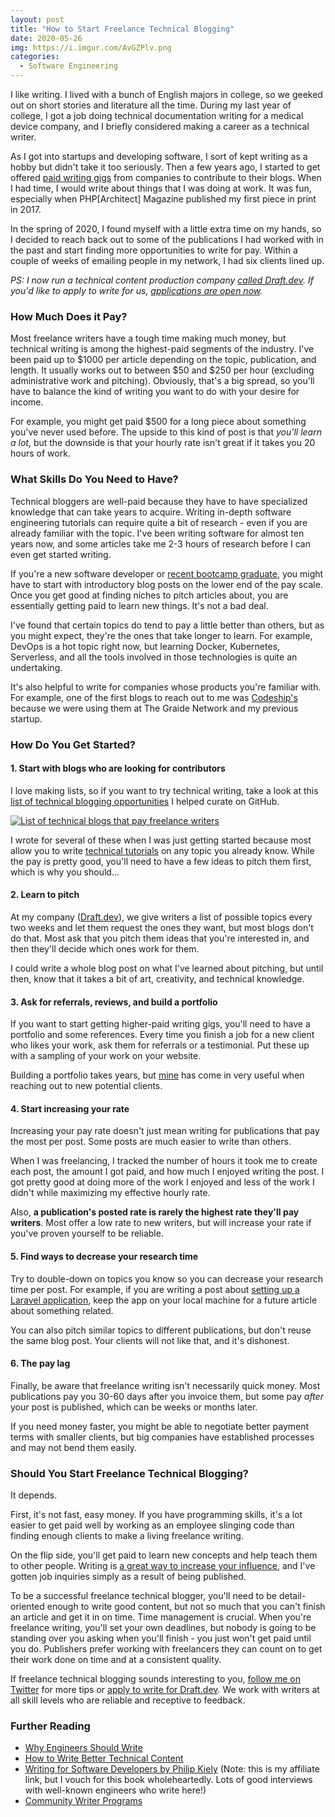 ```yaml
---
layout: post
title: "How to Start Freelance Technical Blogging"
date: 2020-05-26
img: https://i.imgur.com/AvGZPlv.png
categories: 
  - Software Engineering
---
```


I like writing. I lived with a bunch of English majors in college, so we geeked out on short stories and literature all the time. During my last year of college, I got a job doing technical documentation writing for a medical device company, and I briefly considered making a career as a technical writer.

As I got into startups and developing software, I sort of kept writing as a hobby but didn't take it too seriously. Then a few years ago, I started to get offered [paid writing gigs](/writing/) from companies to contribute to their blogs. When I had time, I would write about things that I was doing at work. It was fun, especially when PHP[Architect] Magazine published my first piece in print in 2017.

In the spring of 2020, I found myself with a little extra time on my hands, so I decided to reach back out to some of the publications I had worked with in the past and start finding more opportunities to write for pay. Within a couple of weeks of emailing people in my network, I had six clients lined up.

_PS: I now run a technical content production company [called Draft.dev](https://draft.dev). If you'd like to apply to write for us, [applications are open now](https://draft.dev/write)._

### How Much Does it Pay?
Most freelance writers have a tough time making much money, but technical writing is among the highest-paid segments of the industry. I've been paid up to $1000 per article depending on the topic, publication, and length. It usually works out to between $50 and $250 per hour (excluding administrative work and pitching). Obviously, that's a big spread, so you'll have to balance the kind of writing you want to do with your desire for income.

For example, you might get paid $500 for a long piece about something you've never used before. The upside to this kind of post is that _you'll learn a lot_, but the downside is that your hourly rate isn't great if it takes you 20 hours of work.

### What Skills Do You Need to Have?
Technical bloggers are well-paid because they have to have specialized knowledge that can take years to acquire. Writing in-depth software engineering tutorials can require quite a bit of research - even if you are already familiar with the topic. I've been writing software for almost ten years now, and some articles take me 2-3 hours of research before I can even get started writing.

If you're a new software developer or [recent bootcamp graduate](/posts/graduate-code-bootcamp), you might have to start with introductory blog posts on the lower end of the pay scale. Once you get good at finding niches to pitch articles about, you are essentially getting paid to learn new things. It's not a bad deal.

I've found that certain topics do tend to pay a little better than others, but as you might expect, they're the ones that take longer to learn. For example, DevOps is a hot topic right now, but learning Docker, Kubernetes, Serverless, and all the tools involved in those technologies is quite an undertaking.

It's also helpful to write for companies whose products you're familiar with. For example, one of the first blogs to reach out to me was [Codeship's](https://codeship.com/) because we were using them at The Graide Network and my previous startup.

### How Do You Get Started?

#### 1. Start with blogs who are looking for contributors
I love making lists, so if you want to try technical writing, take a look at this [list of technical blogging opportunities](https://github.com/malgamves/CommunityWriterPrograms) I helped curate on GitHub.

[![List of technical blogs that pay freelance writers](https://i.imgur.com/WeiQUkM.png)](https://github.com/malgamves/CommunityWriterPrograms)

I wrote for several of these when I was just getting started because most allow you to write [technical tutorials](https://draft.dev/learn/posts/technical-tutorials) on any topic you already know. While the pay is pretty good, you'll need to have a few ideas to pitch them first, which is why you should...

#### 2. Learn to pitch
At my company ([Draft.dev](https://draft.dev)), we give writers a list of possible topics every two weeks and let them request the ones they want, but most blogs don't do that. Most ask that you pitch them ideas that you're interested in, and then they'll decide which ones work for them.

I could write a whole blog post on what I've learned about pitching, but until then, know that it takes a bit of art, creativity, and technical knowledge.

#### 3. Ask for referrals, reviews, and build a portfolio
If you want to start getting higher-paid writing gigs, you'll need to have a portfolio and some references. Every time you finish a job for a new client who likes your work, ask them for referrals or a testimonial. Put these up with a sampling of your work on your website.

Building a portfolio takes years, but [mine](/writing/) has come in very useful when reaching out to new potential clients.

#### 4. Start increasing your rate
Increasing your pay rate doesn't just mean writing for publications that pay the most per post. Some posts are much easier to write than others.

When I was freelancing, I tracked the number of hours it took me to create each post, the amount I got paid, and how much I enjoyed writing the post. I got pretty good at doing more of the work I enjoyed and less of the work I didn't while maximizing my effective hourly rate.

Also, **a publication's posted rate is rarely the highest rate they'll pay writers**. Most offer a low rate to new writers, but will increase your rate if you've proven yourself to be reliable.

#### 5. Find ways to decrease your research time
Try to double-down on topics you know so you can decrease your research time per post. For example, if you are writing a post about [setting up a Laravel application](/posts/laravel-forge), keep the app on your local machine for a future article about something related.

You can also pitch similar topics to different publications, but don't reuse the same blog post. Your clients will not like that, and it's dishonest.

#### 6. The pay lag
Finally, be aware that freelance writing isn't necessarily quick money. Most publications pay you 30-60 days after you invoice them, but some pay _after_ your post is published, which can be weeks or months later.

If you need money faster, you might be able to negotiate better payment terms with smaller clients, but big companies have established processes and may not bend them easily.

### Should You Start Freelance Technical Blogging?
It depends.

First, it's not fast, easy money. If you have programming skills, it's a lot easier to get paid well by working as an employee slinging code than finding enough clients to make a living freelance writing.

On the flip side, you'll get paid to learn new concepts and help teach them to other people. Writing is [a great way to increase your influence](https://www.karllhughes.com/posts/engineers-should-write), and I've gotten job inquiries simply as a result of being published.

To be a successful freelance technical blogger, you'll need to be detail-oriented enough to write good content, but not so much that you can't finish an article and get it in on time. Time management is crucial. When you're freelance writing, you'll set your own deadlines, but nobody is going to be standing over you asking when you'll finish - you just won't get paid until you do. Publishers prefer working with freelancers they can count on to get their work done on time and at a consistent quality.

If freelance technical blogging sounds interesting to you, [follow me on Twitter](https://twitter.com/karllhughes) for more tips or [apply to write for Draft.dev](https://draft.dev/#write). We work with writers at all skill levels who are reliable and receptive to feedback.

### Further Reading

- [Why Engineers Should Write](https://www.karllhughes.com/posts/engineers-should-write)
- [How to Write Better Technical Content](https://draft.dev/learn/writing/how-to-write-better-technical-content)
- [Writing for Software Developers by Philip Kiely](https://gumroad.com/a/881726579) (Note: this is my affiliate link, but I vouch for this book wholeheartedly. Lots of good interviews with well-known engineers who write here!)
- [Community Writer Programs](https://github.com/malgamves/CommunityWriterPrograms)
